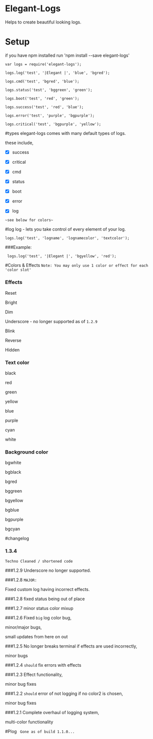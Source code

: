 # Elegant-Logs
Helps to create beautiful looking logs.

# Setup
if you have npm installed run 'npm install --save elegant-logs'
```
var logs = require('elegant-logs');

logs.log('test', '|Elegant |', 'blue', 'bgred');

logs.cmd('test', 'bgred', 'blue');

logs.status('test', 'bggreen', 'green');

logs.boot('test', 'red', 'green');

logs.success('test', 'red', 'blue');

logs.error('test', 'purple', 'bgpurple');

logs.critical('test', 'bgpurple', 'yellow');

```

#types
elegant-logs comes with many default types of logs.

these include,

- [x] success 

- [x] critical 

- [x] cmd 

- [x] status  

- [x] boot 

- [x] error 

- [x] log 

```~see below for colors~```

#log
log - lets you take control of every element of your log.

``` logs.log('test', 'logname', 'lognamecolor', 'textcolor'); ```

###Example:

``` logs.log('test', '|Elegant |', 'bgyellow', 'red');``` 



#Colors & Effects
``` Note: You may only use 1 color or effect for each 'color slot' ```

### Effects
Reset

Bright 

Dim 

Underscore - no longer supported as of ```1.2.9```

Blink

Reverse 

Hidden



### Text color

black

red 

green 

yellow 

blue 

purple 

cyan 

white

### Background color


bgwhite 

bgblack 

bgred 

bggreen

bgyellow

bgblue

bgpurple

bgcyan 

#changelog

### 1.3.4
```Techno Cleaned / shortened code```

###1.2.9
Underscore no longer supported.


###1.2.8
```MAJOR:```

Fixed custom log having incorrect effects.

###1.2.8
fixed status being out of place

###1.2.7
minor status color mixup

###1.2.6
Fixed ```big``` log color bug,

minor/major bugs,

small updates from here on out

###1.2.5
No longer breaks terminal if effects are used incorrectly,

minor bugs

###1.2.4
```should``` fix errors with effects

###1.2.3
Effect functionality,

minor bug fixes

###1.2.2
```should``` error of not logging if no color2 is chosen,

minor bug fixes

###1.2.1
Complete overhaul of logging system,

multi-color functionality

#Plog
``` Gone as of build 1.1.0...```
